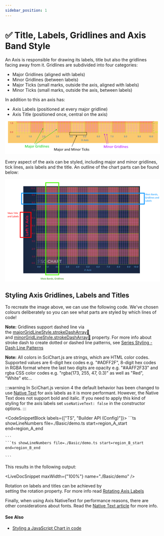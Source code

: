 ```yaml
---
sidebar_position: 1
---
```


# ✅ Title, Labels, Gridlines and Axis Band Style

An Axis is responsible for drawing its labels, title but also the gridlines facing away from it. Gridlines are subdivided into four categories:

*   Major Gridlines (aligned with labels)
*   Minor Gridlines (between labels)
*   Major Ticks (small marks, outside the axis, aligned with labels)
*   Minor Ticks (small marks, outside the axis, between labels)

In addition to this an axis has:

*   Axis Labels (positioned at every major gridline)
*   Axis Title (positioned once, central on the axis)

![](img/1.png)

Every aspect of the axis can be styled, including major and minor gridlines, tick lines, axis labels and the title. An outline of the chart parts can be found below:

![](img/2.png)

Styling Axis Gridlines, Labels and Titles
-----------------------------------------

To recreate the image above, we can use the following code. We've chosen colours deliberately so you can see what parts are styled by which lines of code!

**Note:** Gridlines support dashed line via the [majorGridLineStyle.strokeDashArray:blue_book:](https://www.scichart.com/documentation/js/current/typedoc/classes/axiscore.html#majorgridlinestyleproperty.strokedasharray) and [minorGridLineStyle.strokeDashArray:blue_book:](https://www.scichart.com/documentation/js/current/typedoc/classes/axiscore.html#minorgridlinestyleproperty.strokedasharray) property. For more info about stroke dash to create dotted or dashed line patterns, see [Series Styling - Dash Line Patterns](/docs/2d-charts/styling-and-theming/dash-line-patterns)

**Note:** All colors in SciChart.js are strings, which are HTML color codes. Supported values are 6-digit hex codes e.g. "#ADFF2F", 8-digit hex codes in RGBA format where the last two digits are opacity e.g. "#AAFF2F33" and rgba CSS color codes e.g. "rgba(173, 255, 47, 0.3)" as well as "Red", "White" etc...

:::warning
In SciChart.js version 4 the default behavior has been changed to use [Native Text](/docs/2d-charts/axis-api/axis-labels/performance-considerations-native-text-axis-abels) for axis labels as it is more performant. However, the Native Text does not support bold and italic. If you need to apply this kind of styling for the axis labels set `useNativeText: false` in the constructor options.
:::

<CodeSnippetBlock labels={["TS", "Builder API (Config)"]}>
    ```ts showLineNumbers file=./Basic/demo.ts start=region_A_start end=region_A_end

    ```
    ```ts showLineNumbers file=./Basic/demo.ts start=region_B_start end=region_B_end

    ```

</CodeSnippetBlock>

This results in the following output:

<LiveDocSnippet maxWidth={"100%"} name="./Basic/demo" />

Rotation on labels and titles can be achieved by setting the rotation property. For more info read [Rotating Axis Labels](/docs/2d-charts/axis-api/axis-labels/rotating-axis-labels)

Finally, when using Axis NativeText for performance reasons, there are other considerations about fonts. Read the [Native Text article](/docs/2d-charts/axis-api/axis-labels/performance-considerations-native-text-axis-abels) for more info.

#### See Also

* [Styling a JavaScript Chart in code](https://demo.scichart.com/javascript-chart-styling-theming-in-code)
